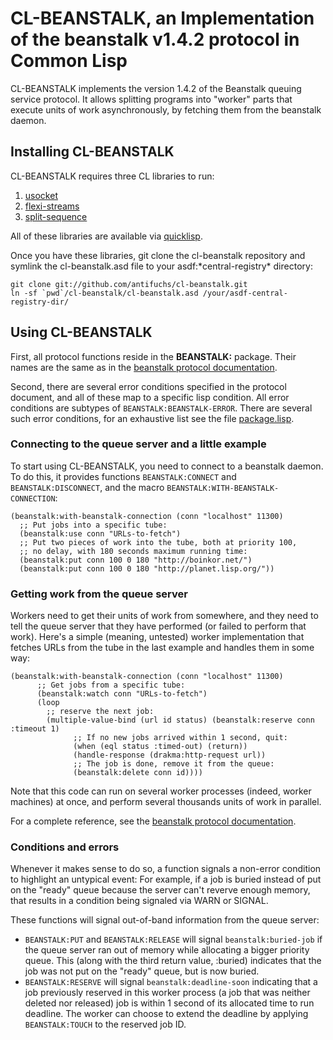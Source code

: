 # CL-BEANSTALK, an Implementation of the beanstalk v1.4.2 protocol in Common Lisp

CL-BEANSTALK implements the version 1.4.2 of the Beanstalk queuing service protocol. It allows splitting programs into "worker" parts that execute units of work asynchronously, by fetching them from the beanstalk daemon.

## Installing CL-BEANSTALK

CL-BEANSTALK requires three CL libraries to run:

1. [usocket](http://common-lisp.net/project/usocket)
2. [flexi-streams](http://weitz.de/flexi-streams/)
3. [split-sequence](http://www.cliki.net/SPLIT-SEQUENCE)

All of these libraries are available via [quicklisp](http://quicklisp.org/).

Once you have these libraries, git clone the cl-beanstalk repository and symlink the cl-beanstalk.asd file to your asdf:\*central-registry\* directory:

	git clone git://github.com/antifuchs/cl-beanstalk.git
	ln -sf `pwd`/cl-beanstalk/cl-beanstalk.asd /your/asdf-central-registry-dir/
	
## Using CL-BEANSTALK

First, all protocol functions reside in the **BEANSTALK:** package. Their names are the same as in the [beanstalk protocol documentation](http://github.com/kr/beanstalkd/blob/v1.4.2/doc/protocol.txt?raw=true).

Second, there are several error conditions specified in the protocol document, and all of these map to a specific lisp condition. All error conditions are subtypes of `BEANSTALK:BEANSTALK-ERROR`. There are several such error conditions, for an exhaustive list see the file [package.lisp](package.lisp). 

### Connecting to the queue server and a little example

To start using CL-BEANSTALK, you need to connect to a beanstalk daemon. To do this, it provides functions `BEANSTALK:CONNECT` and `BEANSTALK:DISCONNECT`, and the macro `BEANSTALK:WITH-BEANSTALK-CONNECTION`:

	(beanstalk:with-beanstalk-connection (conn "localhost" 11300)
	  ;; Put jobs into a specific tube:
	  (beanstalk:use conn "URLs-to-fetch")
	  ;; Put two pieces of work into the tube, both at priority 100, 
	  ;; no delay, with 180 seconds maximum running time:
	  (beanstalk:put conn 100 0 180 "http://boinkor.net/")
	  (beanstalk:put conn 100 0 180 "http://planet.lisp.org/"))

### Getting work from the queue server

Workers need to get their units of work from somewhere, and they need to tell the queue server that they have performed (or failed to perform that work). Here's a simple (meaning, untested) worker implementation that fetches URLs from the tube in the last example and handles them in some way:

	(beanstalk:with-beanstalk-connection (conn "localhost" 11300)
		  ;; Get jobs from a specific tube:
		  (beanstalk:watch conn "URLs-to-fetch")
		  (loop 
		    ;; reserve the next job:
		    (multiple-value-bind (url id status) (beanstalk:reserve conn :timeout 1)
	              ;; If no new jobs arrived within 1 second, quit:
	              (when (eql status :timed-out) (return))
	              (handle-response (drakma:http-request url))
	              ;; The job is done, remove it from the queue:
	              (beanstalk:delete conn id))))

Note that this code can run on several worker processes (indeed, worker machines) at once, and perform several thousands units of work in parallel.

For a complete reference, see the [beanstalk protocol documentation](http://github.com/kr/beanstalkd/blob/v1.4.2/doc/protocol.txt?raw=true).

### Conditions and errors

Whenever it makes sense to do so, a function signals a non-error condition to highlight an untypical event: For example, if a job is buried instead of put on the "ready" queue because the server can't reverve enough memory, that results in a condition being signaled via WARN or SIGNAL.

These functions will signal out-of-band information from the queue server:

* `BEANSTALK:PUT` and `BEANSTALK:RELEASE` will signal `beanstalk:buried-job` if the queue server ran out of memory while allocating a bigger priority queue. This (along with the third return value, :buried) indicates that the job was not put on the "ready" queue, but is now buried.
* `BEANSTALK:RESERVE` will signal `beanstalk:deadline-soon` indicating that a job previously reserved in this worker process (a job that was neither deleted nor released) job is within 1 second of its allocated time to run deadline. The worker can choose to extend the deadline by applying `BEANSTALK:TOUCH` to the reserved job ID.